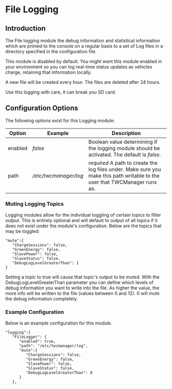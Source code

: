 # File Logging

## Introduction

The File logging module the debug information and statistical information which are printed to the console on a regular basis to a set of Log files in a directory specified in the configuration file.

This module is disabled by default. You might want this module enabled in your environment so you can log real-time status updates as vehicles charge, retaining that information locally.

A new file will be created every hour. The files are deleted after 24 hours.

Use this logging with care, it can break you SD card.

## Configuration Options

The following options exist for this Logging module:

| Option  | Example  | Description |
| ------- | -------- | ----------- |
| enabled | *false*  | Boolean value determining if the logging module should be activated. The default is *false*. |
| path    | */etc/twcmanager/log* | *required* A path to create the log files under. Make sure you make this path writable to the user that TWCManager runs as. |

### Muting Logging Topics

Logging modules allow for the individual toggling of certain topics to filter output. This is entirely optional and will default to output of all topics if it does not exist under the module's configuration. Below are the topics that may be toggled:

```
"mute":{
   "ChargeSessions": false,
   "GreenEnergy": false,
   "SlavePower": false,
   "SlaveStatus": false,
   "DebugLogLevelGreaterThan": 1
}
```

Setting a topic to true will cause that topic's output to be muted. With the DebugLogLevelGreaterThan parameter you can define which levels of debug information you want to write into the file. As higher the value, the more info will be written to the file (values between 0 and 12). 0 will mute the debug information completely.

### Example Configuration

Below is an example configuration for this module.

```
"logging":{
   "FileLogger": {
      "enabled": true,
      "path": "/etc/twcmanager/log",
      "mute":{
         "ChargeSessions": false,
         "GreenEnergy": false,
         "SlavePower": false,
         "SlaveStatus": false,
         "DebugLogLevelGreaterThan": 8
      }                 
   },
```
